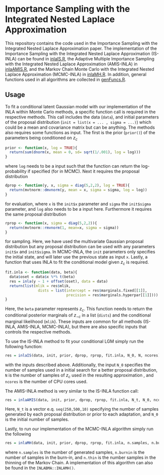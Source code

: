 # Importance Sampling with the Integrated Nested Laplace Approximation

This repository contains the code used in the Importance Sampling with the Integrated Nested Laplace Approximation paper. The implementation of the Importance Sampling with the Integrated Nested Laplace Approximation (IS-INLA) can be found in <a href="https://github.com/berild/inla-mc/blob/master/inlaIS.R">inlaIS.R</a>, the Adaptive Multiple Importance Sampling with the Integrated Nested Laplace Approximation (AMIS-INLA) in <a href="https://github.com/berild/inla-mc/blob/master/inlaAMIS.R">inlaAMIS.R</a>, and the Markov Chain Monte Carlo with the Integrated Nested Laplace Approximation (MCMC-INLA) in <a href="https://github.com/berild/inla-mc/blob/master/inlaMH.R">inlaMH.R</a>. In addition, general functions used in all algorithms are collected in <a href="https://github.com/berild/inla-mc/blob/master/genFuncs.R">genFuncs.R</a>. 


## Usage

To fit a conditional latent Gaussian model with our implementation of the INLA within Monte Carlo methods, a specific function call is required in the respective methods. This call includes the data (`data`), and initial parameters of the proposal distribution (`init = list(x = ... , sigma = ...)`) which could be a mean and covariance matrix but can be anything. The methods also requires some functions as input. The first is the prior (`prior()`) of the parameters being conditioned on $z_c$
```r
prior <- function(x, log = TRUE){
  return(sum(dnorm(x, mean = 0, sd= sqrt(1/.001), log = log)))
}
```
where `log` needs to be a input such that the function can return the log-probability if specified (for in MCMC). Next it requires the proposal distribution
```r
dprop <- function(y, x, sigma = diag(5,2,2), log = TRUE){
  return(mvtnorm::dmvnorm(y, mean = x, sigma = sigma, log = log))
}
```
for evaluation, where `x` is the `init$x` parameter and `sigma` the `init$sigma` parameter, and `log` also needs to be a input here. Furthermore it requires the same proposal distribution
```r
rprop <- function(x, sigma = diag(5,2,2)){
  return(mvtnorm::rmvnorm(1, mean=x, sigma = sigma))
}
```
for sampling. Here, we have used the multivariate Gaussian proposal distribution but any proposal distribution can be used with any parameters `init$x` and `init$sigma`. In MCMC-INLA, the `init` parameters only specifies the initial state, and will later use the previous state as input `x`. 
Lastly, a function that uses INLA to fit the conditional model given $z_c$ is required. 

```r
fit.inla <- function(data, beta){
  data$oset = data$x %*% t(beta)
  res = inla(y ~ 1 + offset(oset), data = data)
  return(list(mlik = res$mlik,
               dists = list(intercept = res$marginals.fixed[[1]],
                            precision = res$marginals.hyperpar[[1]])))
}
```
Here, the `beta` parameter represents $z_c$. This function needs to return the conditional posterior marginals of $z_{-c}$ in a list (`dists`) and the conditional marginal likelihood (`mlik`). These inputs are common for all methods (IS-INLA, AMIS-INLA, MCMC-INLA), but there are also specific inputs that controls the respective methods. 

To use the IS-INLA method to fit your conditional LGM simply run the following function:
```r
res = inlaIS(data, init, prior, dprop, rprop, fit.inla, N_0, N, ncores)
```
with the inputs described above. Additionally, the input `N_0` specifies the number of samples used in a initial search for a better proposal distribution, `N` is the number of samples of $z_c$ used in the resulting approximation , and `ncores` is the number of CPU cores used.

The AMIS-INLA method is very similar to the IS-INLA function call:
```r
res = inlaAMIS(data, init, prior, dprop, rprop, fit.inla, N_t, N_0, ncores)
```
Here, `N_t` is a vector e.q. `seq(250,500,10)` specifying the number of samples generated by each proposal distribution or prior to each adaptation, and `N_0` is the initial number of samples. 

Lastly, to run our implementation of the MCMC-INLA algorithm simply run the following
```r
res = inlaMH(data, init, prior, dprop, rprop, fit.inla, n.samples, n.burnin, n.thin)
```
where `n.samples` is the number of generated samples, `n.burnin` is the number of samples in the burn-in, and `n.thin` is the number samples in the thinning of the Markov Chain. A implementation of this algorithm can also be found in the `INLABMA::INLAMH()`.
